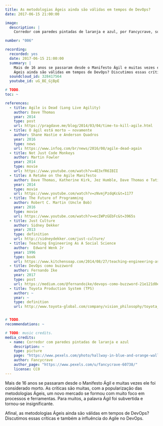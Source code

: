 ```yaml
---
title: As metodologias Ágeis ainda são válidas em tempos de DevOps?
date: 2017-06-15 21:00:00

image:
  description: |
    Corredor com paredes pintadas de laranja e azul, por Fancycrave, sob domínio público.

number: "006"

recording:
  recorded: yes
  date: 2017-06-15 21:00:00
  summary: |
    Mais de 16 anos se passaram desde o Manifesto Ágil e muitas vezes ele foi considerado morto. Afinal, as metodologias
    Ágeis ainda são válidas em tempos de DevOps? Discutimos essas críticas e também a influência do Agile no DevOps.
  soundcloud_id: 328417564
  youtube_id: uG_BE_GjBpE

# TODO.
toc: ~

references:
  - title: Agile is Dead (Long Live Agility)
    author: Dave Thomas
    year: 2014
    type: post
    url: https://pragdave.me/blog/2014/03/04/time-to-kill-agile.html
  - title: O ágil está morto – novamente
    author: Shane Hastie e Anderson Quadros
    year: 2016
    type: news
    url: https://www.infoq.com/br/news/2016/08/agile-dead-again
  - title: Not Just Code Monkeys
    author: Martin Fowler
    year: 2014
    type: movie
    url: https://www.youtube.com/watch?v=4E3xfR6IBII
  - title: A Retake on the Agile Manifesto
    author: Dave Thomas, Katherine Kirk, Jez Humble, Dave Thomas e Tatiana Badiceanu
    year: 2014
    type: movie
    url: https://www.youtube.com/watch?v=zNvmjPzdqKc&t=1177
  - title: The Future of Programming
    author: Robert C. Martin (Uncle Bob)
    year: 2016
    type: movie
    url: https://www.youtube.com/watch?v=ecIWPzGEbFc&t=3965s
  - title: Just Culture
    author: Sidney Dekker
    year: 2013
    type: definition
    url: http://sidneydekker.com/just-culture/
  - title: Teaching Engineering As A Social Science
    author:  Edward Wenk Jr
    year: 1996
    type: book
    url: https://www.kitchensoap.com/2014/08/27/teaching-engineering-as-a-social-science/
  - title: DevOps como buzzword
    author: Fernando Ike
    year: 2017
    type: post
    url: https://medium.com/@fernandoike/devops-como-buzzword-21e121d0ea23
  - title: Toyota Production System (TPS)
    author: ~
    year: ~
    type: definition
    url: http://www.toyota-global.com/company/vision_philosophy/toyota_production_system/


# TODO.
recommendations: ~

# TODO: music credits.
media_credits:
  - name: Corredor com paredes pintadas de laranja e azul
    description: ~
    type: picture
    page: "https://www.pexels.com/photo/hallway-in-blue-and-orange-wall-paint-219000/"
    author: Fancycrave
    author_page: "https://www.pexels.com/u/fancycrave-60738/"
    license: CC0
---
```


Mais de 16 anos se passaram desde o Manifesto Ágil e muitas vezes ele foi considerado morto. As críticas são muitas, com
a popularização das metodologias Ágeis, um novo mercado se formou com muito foco em processos e ferramentas. Para
muitos, a palavra Ágil foi subvertida e tornou-se insignificante.

Afinal, as metodologias Ágeis ainda são válidas em tempos de DevOps? Discutimos essas críticas e também a influência do
Agile no DevOps.

